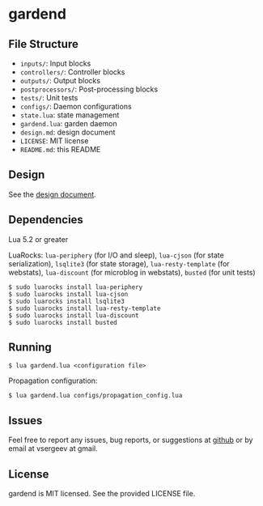# gardend

## File Structure

* `inputs/`: Input blocks
* `controllers/`: Controller blocks
* `outputs/`: Output blocks
* `postprocessors/`: Post-processing blocks
* `tests/`: Unit tests
* `configs/`: Daemon configurations
* `state.lua`: state management
* `gardend.lua`: garden daemon
* `design.md`: design document
* `LICENSE`: MIT license
* `README.md`: this README

## Design

See the [design document](design.md).

## Dependencies

Lua 5.2 or greater

LuaRocks: `lua-periphery` (for I/O and sleep), `lua-cjson` (for state serialization), `lsqlite3` (for state storage), `lua-resty-template` (for webstats), `lua-discount` (for microblog in webstats), `busted` (for unit tests)

```
$ sudo luarocks install lua-periphery
$ sudo luarocks install lua-cjson
$ sudo luarocks install lsqlite3
$ sudo luarocks install lua-resty-template
$ sudo luarocks install lua-discount
$ sudo luarocks install busted
```

## Running

```
$ lua gardend.lua <configuration file>
```

Propagation configuration:

```
$ lua gardend.lua configs/propagation_config.lua
```

## Issues

Feel free to report any issues, bug reports, or suggestions at [github](https://github.com/vsergeev/gardend/issues) or by email at vsergeev at gmail.

## License

gardend is MIT licensed. See the provided LICENSE file.

